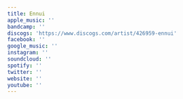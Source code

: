 ```yaml
---
title: Ennui
apple_music: ''
bandcamp: ''
discogs: 'https://www.discogs.com/artist/426959-ennui'
facebook: ''
google_music: ''
instagram: ''
soundcloud: ''
spotify: ''
twitter: ''
website: ''
youtube: ''
---
```

